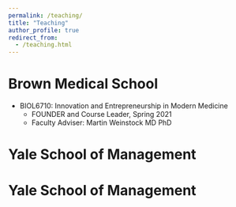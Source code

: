 ```yaml
---
permalink: /teaching/
title: "Teaching"
author_profile: true
redirect_from: 
  - /teaching.html
---
```


Brown Medical School
======
* BIOL6710: Innovation and Entrepreneurship in Modern Medicine
  * FOUNDER and Course Leader, Spring 2021
  * Faculty Adviser: Martin Weinstock MD PhD

Yale School of Management
======

Yale School of Management
======
